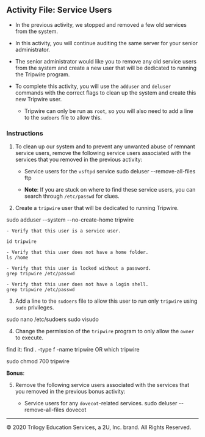 ## Activity File: Service Users

- In the previous activity, we stopped and removed a few old services from the system.

- In this activity, you will continue auditing the same server for your senior administrator.

- The senior administrator would like you to remove any old service users from the system and create a new user that will be dedicated to running the Tripwire program.

- To complete this activity, you will use the `adduser` and `deluser` commands with the correct flags to clean up the system and create this new Tripwire user. 

    - Tripwire can only be run as `root`, so you will also need to add a line to the `sudoers` file to allow this.

### Instructions

1. To clean up our system and to prevent any unwanted abuse of remnant service users, remove the following service users associated with the services that you removed in the previous activity:

    - Service users for the `vsftpd` service
	sudo deluser --remove-all-files ftp

    - **Note**: If you are stuck on where to find these service users, you can search through `/etc/passwd` for clues.

2. Create a `tripwire` user that will be dedicated to running Tripwire.

sudo adduser --system --no-create-home tripwire

    - Verify that this user is a service user.
	
	id tripwire

    - Verify that this user does not have a home folder.
	ls /home

    - Verify that this user is locked without a password.
	grep tripwire /etc/passwd

    - Verify that this user does not have a login shell.
	grep tripwire /etc/passwd



3. Add a line to the `sudoers` file to allow this user to run only `tripwire` using `sudo` privileges.

sudo nano /etc/sudoers
sudo visudo

4. Change the permission of the `tripwire` program to only allow the `owner` to execute.


find it: find . -type f -name tripwire
OR
which tripwire

sudo chmod 700 tripwire 

**Bonus**:

5. Remove the following service users associated with the services that you removed in the previous bonus activity:

   - Service users for any `dovecot`-related services.
   sudo deluser --remove-all-files dovecot

---

© 2020 Trilogy Education Services, a 2U, Inc. brand. All Rights Reserved.
